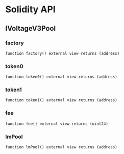 # Solidity API

## IVoltageV3Pool

### factory

```solidity
function factory() external view returns (address)
```

### token0

```solidity
function token0() external view returns (address)
```

### token1

```solidity
function token1() external view returns (address)
```

### fee

```solidity
function fee() external view returns (uint24)
```

### lmPool

```solidity
function lmPool() external view returns (address)
```


